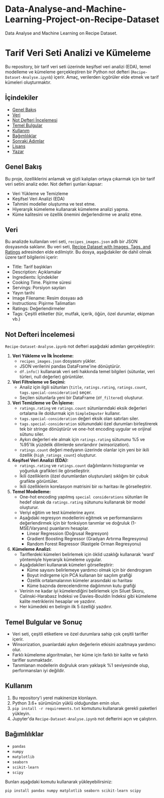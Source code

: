 # Data-Analyse-and-Machine-Learning-Project-on-Recipe-Dataset
Data Analyse and Machine Learning on Recipe Dataset.
# Tarif Veri Seti Analizi ve Kümeleme

Bu repository, bir tarif veri seti üzerinde keşifsel veri analizi (EDA), temel modelleme ve kümeleme gerçekleştiren bir Python not defteri (`Recipe-Dataset-Analyse.ipynb`) içerir. Amaç, verilerden içgörüler elde etmek ve tarif kümeleri oluşturmaktır.

## İçindekiler

*   [Genel Bakış](#genel-bakış)
*   [Veri](#veri)
*   [Not Defteri İncelemesi](#not-defteri-incelemesi)
*   [Temel Bulgular](#temel-bulgular)
*   [Kullanım](#kullanım)
*   [Bağımlılıklar](#bağımlılıklar)
*   [Sonraki Adımlar](#sonraki-adımlar)
*   [Lisans](#lisans)
*   [Yazar](#yazar)

## Genel Bakış

Bu proje, özelliklerini anlamak ve gizli kalıpları ortaya çıkarmak için bir tarif veri setini analiz eder. Not defteri şunları kapsar:
* Veri Yükleme ve Temizleme
* Keşifsel Veri Analizi (EDA)
* Tahmini modeller oluşturma ve test etme.
* Hiyerarşik kümeleme kullanarak kümeleme analizi yapma.
* Küme kalitesini ve özellik önemini değerlendirme ve analiz etme.

## Veri

Bu analizde kullanılan veri seti, `recipes_images.json` adlı bir JSON dosyasında saklanır. Bu veri seti, [Recipe Dataset with Images, Tags, and Ratings](https://www.kaggle.com/datasets/seungyeonhan1/recipe-dataset-with-images-tags-and-ratings) adresinden elde edilmiştir.
Bu dosya, aşağıdakiler de dahil olmak üzere tarif bilgilerini içerir:

*   Title: Tarif başlıkları
*   Description: Açıklamalar
*   Ingredients: İçindekiler
*   Cooking Time. Pişirme süresi
*   Servings: Porsiyon sayıları
*   Yayın tarihi
*   Image Filename: Resim dosyası adı
*   Instructions: Pişirme Talimatları
*   Ratings: Değerlendirmeler
*   Tags: Çeşitli etiketler (tür, mutfak, içerik, öğün, özel durumlar, ekipman vb.)

## Not Defteri İncelemesi

`Recipe-Dataset-Analyse.ipynb` not defteri aşağıdaki adımları gerçekleştirir:

1.  **Veri Yükleme ve İlk İnceleme:**
    *   `recipes_images.json` dosyasını yükler.
    *   JSON verilerini pandas DataFrame'ine dönüştürür.
    *   `df.info()` kullanarak veri seti hakkında temel bilgileri (sütunlar, veri türleri, null değerler) görüntüler.
2.  **Veri Filtreleme ve Seçimi:**
    *   Analiz için ilgili sütunları (`title`, `ratings.rating`, `ratings.count`, `tags.special-consideration`) seçer.
    *   Seçilen sütunlarla yeni bir DataFrame (`df_filtered`) oluşturur.
3.  **Veri Temizleme ve Ön İşleme:**
    *   `ratings.rating` ve `ratings.count` sütunlarındaki eksik değerleri ortalama ile doldurmak için `SimpleImputer` kullanır.
    *   `tags.special-consideration` değeri eksik olan satırları siler.
    *    `tags.special-consideration` sütunundaki özel durumları birleştirerek tek bir stringe dönüştürür ve one-hot encoding uygular ve orijinal sütunu siler.
    *   Aykırı değerleri ele almak için `ratings.rating` sütununu %5 ve %95'lik yüzdelik dilimlerde sınırlandırır (winsorization).
    *   `ratings.count` değeri medyanın üzerinde olanlar için yeni bir ikili özellik (`high_ratings_count`) oluşturur.
4.  **Keşifsel Veri Analizi (EDA):**
    *   `ratings.rating` ve `ratings.count` dağılımlarını histogramlar ve yoğunluk grafikleri ile görselleştirir.
    *   İkili özelliklerin (özel durumlardan oluşturulan) sıklığını bir çubuk grafikte görüntüler.
    *   İkili özelliklerin korelasyon matrisini bir ısı haritası ile görselleştirir.
5.  **Temel Modelleme:**
    *   One-hot encoding yapılmış `special considerations` sütunları ile hedef olarak da `ratings.rating` sütununu kullanarak bir model oluşturur.
    *   Veriyi eğitim ve test kümelerine ayırır.
    *   Aşağıdaki regresyon modellerini eğitmek ve performanslarını değerlendirmek için bir fonksiyon tanımlar ve doğruluk (1-MSE/Varyans) puanlarını hesaplar.
        *   Linear Regression (Doğrusal Regresyon)
        *   Gradient Boosting Regressor (Gradyan Artırma Regresyonu)
        *   Random Forest Regressor (Rastgele Orman Regresyonu)
6.  **Kümeleme Analizi:**
    *   Tariflerdeki kümeleri belirlemek için öklid uzaklığı kullanarak 'ward' yöntemiyle hiyerarşik kümeleme uygular.
    *   Aşağıdakileri kullanarak kümeleri görselleştirir:
        *   Küme sayısını belirlemeye yardımcı olmak için bir dendrogram
        *   Boyut indirgeme için PCA kullanan bir saçılım grafiği
        *   Özellik ortalamalarının kümeler arasındaki ısı haritası
        *   Küme bazında derecelendirme dağılımının kutu grafiği
    *   Verinin ne kadar iyi kümelendiğini belirlemek için Siluet Skoru, Calinski-Harabasz İndeksi ve Davies-Bouldin İndeksi gibi kümeleme kalite metriklerini hesaplar ve yazdırır.
    *    Her kümedeki en belirgin ilk 5 özelliği yazdırır.

## Temel Bulgular ve Sonuç 

*   Veri seti, çeşitli etiketlere ve özel durumlara sahip çok çeşitli tarifler içerir.
*   Winsorization, puanlardaki aykırı değerlerin etkisini azaltmaya yardımcı olur.
*   Farklı kümeleme algoritmaları, her küme için farklı bir kalite ve farklı tarifler sunmaktadır.
*   Tanımlanan modellerin doğruluk oranı yaklaşık %1 seviyesinde olup, performansları iyi değildir.

## Kullanım

1.  Bu repository'i yerel makinenize klonlayın.
2.  Python 3.6+ sürümünün yüklü olduğundan emin olun.
3.  `pip install -r requirements.txt` komutunu kullanarak gerekli paketleri yükleyin.
4.  Jupyter'da `Recipe-Dataset-Analyse.ipynb` not defterini açın ve çalıştırın.

## Bağımlılıklar

*   `pandas`
*   `numpy`
*   `matplotlib`
*   `seaborn`
*   `scikit-learn`
*   `scipy`

Bunları aşağıdaki komutu kullanarak yükleyebilirsiniz:

```bash
pip install pandas numpy matplotlib seaborn scikit-learn scipy


